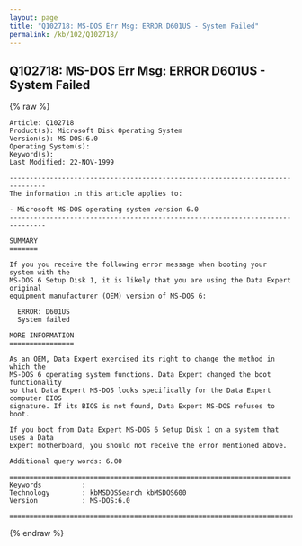 ```yaml
---
layout: page
title: "Q102718: MS-DOS Err Msg: ERROR D601US - System Failed"
permalink: /kb/102/Q102718/
---
```


## Q102718: MS-DOS Err Msg: ERROR D601US - System Failed

{% raw %}

	Article: Q102718
	Product(s): Microsoft Disk Operating System
	Version(s): MS-DOS:6.0
	Operating System(s): 
	Keyword(s): 
	Last Modified: 22-NOV-1999
	
	-------------------------------------------------------------------------------
	The information in this article applies to:
	
	- Microsoft MS-DOS operating system version 6.0 
	-------------------------------------------------------------------------------
	
	SUMMARY
	=======
	
	If you you receive the following error message when booting your system with the
	MS-DOS 6 Setup Disk 1, it is likely that you are using the Data Expert original
	equipment manufacturer (OEM) version of MS-DOS 6:
	
	  ERROR: D601US
	  System failed
	
	MORE INFORMATION
	================
	
	As an OEM, Data Expert exercised its right to change the method in which the
	MS-DOS 6 operating system functions. Data Expert changed the boot functionality
	so that Data Expert MS-DOS looks specifically for the Data Expert computer BIOS
	signature. If its BIOS is not found, Data Expert MS-DOS refuses to boot.
	
	If you boot from Data Expert MS-DOS 6 Setup Disk 1 on a system that uses a Data
	Expert motherboard, you should not receive the error mentioned above.
	
	Additional query words: 6.00
	
	======================================================================
	Keywords          :  
	Technology        : kbMSDOSSearch kbMSDOS600
	Version           : MS-DOS:6.0
	
	=============================================================================
	

{% endraw %}
